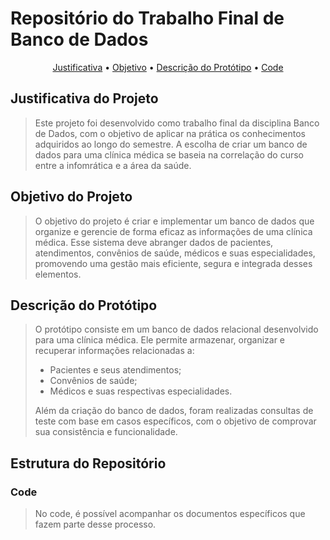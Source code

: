 # Repositório do Trabalho Final de Banco de Dados

<p align="center">
 <a href="#JustificativadoProjeto" text-decoration: none>Justificativa</a> •
 <a href="#ObjetivodoProjeto">Objetivo</a> • 
 <a href="#descricaodoprototipo">Descrição do Protótipo</a> • 
 <a href="#Code">Code</a>
</p>

<h2 id=JustificativadoProjeto>Justificativa do Projeto</h2>

> Este projeto foi desenvolvido como trabalho final da disciplina Banco de Dados, com o objetivo de aplicar na prática os conhecimentos adquiridos ao longo do semestre. A escolha de criar um banco de dados para uma clínica médica se baseia na correlação do curso entre a infomrática e a área da saúde. 

<h2 id=ObjetivodoProjeto>Objetivo do Projeto</h2>

> O objetivo do projeto é criar e implementar um banco de dados que organize e gerencie de forma eficaz as informações de uma clínica médica. Esse sistema deve abranger dados de pacientes, atendimentos, convênios de saúde, médicos e suas especialidades, promovendo uma gestão mais eficiente, segura e integrada desses elementos.

<h2 id=descricaodoprototipo>Descrição do Protótipo</h2>

> O protótipo consiste em um banco de dados relacional desenvolvido para uma clínica médica. Ele permite armazenar, organizar e recuperar informações relacionadas a:
> * Pacientes e seus atendimentos;
> * Convênios de saúde;
> * Médicos e suas respectivas especialidades.
>   
> Além da criação do banco de dados, foram realizadas consultas de teste com base em casos específicos, com o objetivo de comprovar sua consistência e funcionalidade.

## Estrutura do Repositório
<h3 id=Code>Code</h3>

> No code, é possível acompanhar os documentos específicos que fazem parte desse processo.
